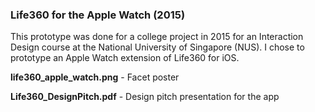 ### Life360 for the Apple Watch (2015)

This prototype was done for a college project in 2015 for an Interaction Design course at the National University of Singapore (NUS). I chose to prototype an Apple Watch extension of Life360 for iOS.

**life360_apple_watch.png** - Facet poster

**Life360_DesignPitch.pdf** - Design pitch presentation for the app 
